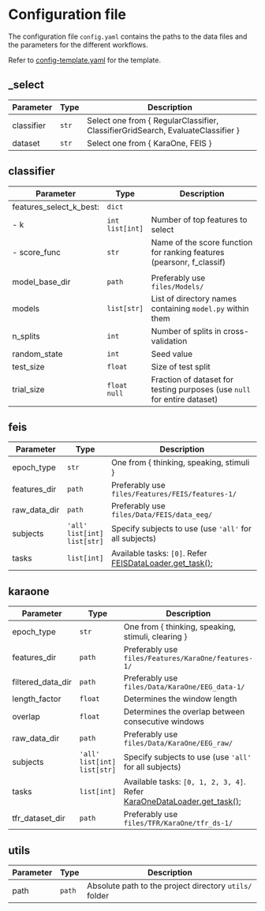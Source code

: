 # Configuration file

The configuration file `config.yaml` contains the paths to the data files and the parameters for the different workflows.

Refer to [config-template.yaml](https://github.com/AshrithSagar/EEG-Imagined-speech-recognition/blob/main/config-template.yaml) for the template.

## _select

| Parameter  | Type  | Description                                                                     |
| ---------- | ----- | ------------------------------------------------------------------------------- |
| classifier | `str` | Select one from { RegularClassifier, ClassifierGridSearch, EvaluateClassifier } |
| dataset    | `str` | Select one from { KaraOne, FEIS }                                               |

## classifier

| Parameter               | Type                   | Description                                                              |
| ----------------------- | ---------------------- | ------------------------------------------------------------------------ |
| features_select_k_best: | `dict`                 |                                                                          |
| - k                     | `int` <br> `list[int]` | Number of top features to select                                         |
| - score_func            | `str`                  | Name of the score function for ranking features (pearsonr, f_classif)    |
|                         |                        |                                                                          |
| model_base_dir          | `path`                 | Preferably use `files/Models/`                                           |
| models                  | `list[str]`            | List of directory names containing `model.py` within them                |
| n_splits                | `int`                  | Number of splits in cross-validation                                     |
| random_state            | `int`                  | Seed value                                                               |
| test_size               | `float`                | Size of test split                                                       |
| trial_size              | `float` <br> `null`    | Fraction of dataset for testing purposes (use `null` for entire dataset) |

## feis

| Parameter    | Type                                      | Description                                                                                                                                              |
| ------------ | ----------------------------------------- | -------------------------------------------------------------------------------------------------------------------------------------------------------- |
| epoch_type   | `str`                                     | One from { thinking, speaking, stimuli }                                                                                                                 |
| features_dir | `path`                                    | Preferably use `files/Features/FEIS/features-1/`                                                                                                         |
| raw_data_dir | `path`                                    | Preferably use `files/Data/FEIS/data_eeg/`                                                                                                               |
| subjects     | `'all'` <br> `list[int]` <br> `list[str]` | Specify subjects to use (use `'all'` for all subjects)                                                                                                   |
| tasks        | `list[int]`                               | Available tasks: `[0]`. Refer [FEISDataLoader.get_task()](https://github.com/AshrithSagar/EEG-Imagined-speech-recognition/blob/main/utils/feis.py#L356); |

## karaone

| Parameter         | Type                                      | Description                                                                                                                                                                |
| ----------------- | ----------------------------------------- | -------------------------------------------------------------------------------------------------------------------------------------------------------------------------- |
| epoch_type        | `str`                                     | One from { thinking, speaking, stimuli, clearing }                                                                                                                         |
| features_dir      | `path`                                    | Preferably use `files/Features/KaraOne/features-1/`                                                                                                                        |
| filtered_data_dir | `path`                                    | Preferably use `files/Data/KaraOne/EEG_data-1/`                                                                                                                            |
| length_factor     | `float`                                   | Determines the window length                                                                                                                                               |
| overlap           | `float`                                   | Determines the overlap between consecutive windows                                                                                                                         |
| raw_data_dir      | `path`                                    | Preferably use `files/Data/KaraOne/EEG_raw/`                                                                                                                               |
| subjects          | `'all'` <br> `list[int]` <br> `list[str]` | Specify subjects to use (use `'all'` for all subjects)                                                                                                                     |
| tasks             | `list[int]`                               | Available tasks: `[0, 1, 2, 3, 4]`. Refer [KaraOneDataLoader.get_task()](https://github.com/AshrithSagar/EEG-Imagined-speech-recognition/blob/main/utils/karaone.py#L885); |
| tfr_dataset_dir   | `path`                                    | Preferably use `files/TFR/KaraOne/tfr_ds-1/`                                                                                                                               |

## utils

| Parameter | Type   | Description                                            |
| --------- | ------ | ------------------------------------------------------ |
| path      | `path` | Absolute path to the project directory `utils/` folder |
